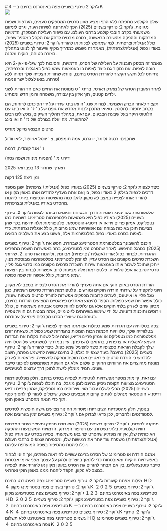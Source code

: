 #ג'וקר 2 טירוף בשניים צפה באינטרנט בחינם ב－４Ｋ  
[![](https://i.imgur.com/qSNzIqt.png)](https://movie.rssnews.media/nelFMGI.php)  
  
עולם הקולנוע מתפתח ללא הרף ומציע מגוון סרטים המספקים טעמים, העדפות ושפות מגוונות. ג'וקר 2: טירוף בשניים (2025) הפך לאחרונה לשיחת העיר, וגרם לזמזום משמעותי בקרב חובבי קולנוע ברחבי העולם. עם סיפור העלילה המסקרן, הדמויות המרתקות וההפקה מהשורה הראשונה, הסרט מבטיח לרתק את הקהל במספר שפות, כולל אנגלית וצרפתית. למי שמחפש לצפות או להוריד ג'וקר 2: טירוף בשניים (2025) באודיו כפול (אנגלית/צרפתית), מאמר זה משמש כמדריך מקיף שיעזור לך לנווט בתהליך בצורה בטוחה, חוקית ומהנה.

מאמר זה מספק תובנות על העלילה של הסרט, הדמויות, והסיבות לכך שגל-פי-אן-2 היא חובה לצפות. אנו נסקור גם כיצד לצפות בו באמצעות שמע כפול באנגלית ובצרפתית, נתייחס לכל חשש הקשור להורדת הסרט בחינם, ונוודא שחוויית הצפייה שלך תהיה ללא טרחה. בואו לצלול ישר פנימה!

לאחר האובדן הטרגי של מארק דארסי, ברידג ' ט מנווטת את החיים כאם חד הורית לשני ילדים קטנים, תוך איזון בין עבודה, משפחה ורומן חדש ומפתיע.

תקציר
לאחר הברק השמימי, למרות שנג ' ה ואו בינג שרדו על ידי הפיכתם לרוחות, הם בקרוב יתפזרו לחלוטין. טאיאי מתכנן לבנות מחדש את גופם של נ ' ז ' ה ואו בינג עם הלוטוס היקר בעל שבעת הצבעים. עם זאת, במהלך תהליך השיקום, מכשולים רבים להתעורר. מה יעלה בגורלם של נז ' ה ואו בינג?

פרטים
הבמאי מייקל מוריס

שחקנים: רנטה זלווגר, יו גרנט, אמה תומפסון, צ ' יווטל אגיופור, ליאו וודול

ז ' אנר קומדיה, דרמה

דירוג מ ' (הפניות מיניות ושפה גסה)

תאריך שחרור 13 בפברואר 2025

זמן ריצה 125 דקות

כיצד לצפות ג'וקר 2: טירוף בשניים (2025) באודיו כפול (אנגלית / צרפתית)
ישנן מספר דרכים לצפות בגלפן 2 באודיו כפול, בין אם אתה מעדיף להזרים אותו באופן מקוון או להוריד אותו לצפייה במצב לא מקוון. להלן כמה מהשיטות הנפוצות ביותר ליהנות מהסרט באודיו באנגלית ובצרפתית.

פלטפורמות סטרימינג רשמיות הדרך הבטוחה והאמינה ביותר לצפות ג'וקר 2: טירוף בשניים (2025) באודיו כפול היא באמצעות פלטפורמות סטרימינג רשמיות כמו נטפליקס, אמזון פריים וידיאו או דיסני+ הוטסטאר. פלטפורמות אלה ידועות בכך שהן מציעות תוכן באיכות גבוהה עם אפשרויות שמע מרובות, כולל אנגלית וצרפתית.
כדי לצפות בסרט באודיו כפול בפלטפורמות אלה, פשוט בצע את השלבים הבאים:

היכנס לחשבונך בפלטפורמת הסטרימינג שבחרת. חפש את ג'וקר 2: טירוף בשניים (2025) בסרגל החיפוש. לאחר שהסרט זמין לסטרימינג, בחר באפשרות השפה מתפריט ההגדרות. לבחור כפול אודיו (אנגלית / צרפתית) אם זמין, וליהנות את סרט. 2. שירותי השכרת סרטים מקוונים אם הסרט עדיין לא זמין לסטרימינג בפלטפורמה מבוססת מנוי, ייתכן שתוכל לשכור אותו באמצעות שירותי השכרת סרטים מקוונים כמו סרטי גוגל פליי, סרטי יוטיוב או אפל טלוויזיה. פלטפורמות אלה מציעות לרוב אפשרות לבחור בין רצועות שמע מרובות, כולל אפשרויות שפה כפולה.

הורדת הסרט באופן חוקי אם אתה מעדיף להוריד את הסרט לצפייה במצב לא מקוון, חיוני להקפיד על שירותי הורדה חוקיים ומורשים. פלטפורמות הורדת סרטים רשמיות, כגון גוגל פליי אוֹ אייטונס, לעתים קרובות מספקים אפשרות להוריד סרטים בשפות שונות, כולל אפשרויות שמע כפולות.
הקפד להימנע מאתרים פיראטיים המציעים הורדות בחינם, מכיוון שהם לא רק בלתי חוקיים אלא גם עלולים להוות סיכוני אבטחה משמעותיים, כולל וירוסים ותוכנות זדוניות. על ידי שימוש בשירותים לגיטימיים, אתה מבטיח גם חווית צפייה בטוחה וגם שיוצרי הסרט מקבלים פיצוי על עבודתם.

צפה בטלוויזיה עם הגדרות שמע כפולות אם אתה מעדיף לצפות ג'וקר 2: טירוף בשניים בטלוויזיה שלך, טלוויזיות חכמות רבות תומכות בהגדרות שמע כפולות. כשאתה זורם מפלטפורמה כמו נטפליקס או אמזון פריים וידיאו, אתה יכול לשנות בקלות את הגדרות השמע לאנגלית או צרפתית, בהתאם להעדפתך. עיין במדריך למשתמש של הטלוויזיה שלך לקבלת הוראות ספציפיות כיצד להפעיל שמע כפול.
כיצד להוריד ג'וקר 2: טירוף בשניים (2025) בחינם?
בעוד שצפייה בגלפן 2 בחינם עשויה להישמע מפתה, חשוב להדגיש כי הורדת סרטים פיראטיים אינה חוקית ומזיקה לתעשייה. פיראטיות לא רק מונעת מהיוצרים את הרווחים החוקיים שלהם אלא גם חושפת משתמשים לסיכוני סייבר שונים. תמיד מומלץ לגשת לתוכן דרך ערוצים לגיטימיים.

עם זאת, קיימות מספר אפשרויות לגיטימיות לצפייה בסרט בחינם. חלק מפלטפורמות הסטרימינג מציעות תקופת ניסיון בחינם לזמן מוגבל, בה תוכלו לצפות ג'וקר 2: טירוף בשניים (2025) מבלי לשלם עבור מנוי. שירותים כמו נטפליקס, אמזון פריים וידיאו ודיסני+ הוטסטאר מנהלים לעתים קרובות מבצעים כאלה, שיכולים לעזור לך לחסוך כסף תוך כדי הנאה מהסרט באופן חוקי.

בנוסף, חלק מהספריות הציבוריות ומוסדות החינוך מציעים גישה חופשית לסרטים לסטודנטים ולחברים, לכן כדאי לבדוק אם ג'וקר 2: טירוף בשניים זמין בערוצים אלה.

מסקנה
לסיכום, ג'וקר 2: טירוף בשניים (2025) הוא סרט מרתק ומעוצב היטב המבטיח חוויה קולנועית בלתי נשכחת. עם הסיפור המרתק, הדמויות המשכנעות וההפקה האיכותית שלו, אין זה מפתיע שהסרט יצר באז משמעותי. צפייה בסרט עם אודיו כפול (אנגלית/צרפתית) משפרת עוד יותר את הנגישות שלו, ומבטיחה שצופים ברחבי העולם יוכלו ליהנות מהסיפור בשפה המועדפת עליהם.

אמנם הורדה או סטרימינג של הסרט בחינם עשויים להיראות מפתים, אך חיוני לבחור באפשרויות חוקיות ומאובטחות כדי לתמוך ביוצרים ולהגן על עצמך מפני איומי אבטחת סייבר פוטנציאליים. בין אם תבחר להזרים את הסרט באופן מקוון או להוריד אותו לצפייה במצב לא מקוון, הקפד ליהנות ממנו באופן חוקי ואחראי.

מילות מפתח קשורות
ג'וקר 2: טירוף בשניים סטרימינג צפה באינטרנט בחינם ＨＤ
ג'וקר 2: טירוף בשניים צפה בסטרימינג מקוון ４Ｋ ２０２５
ג'וקר 2: טירוף בשניים סטרימינג צפה באינטרנט בחינם １２３
ג'וקר 2: טירוף בשניים צפה בסטרימינג מקוון ＨＤ ２０２５
ג'וקר 2: טירוף בשניים צפה בסטרימינג מקוון
ג'וקר 2: טירוף בשניים סטרימינג צפה באינטרנט בחינם ２Ｋ
ג'וקר 2: טירוף בשניים צפה באינטרנט בחינם ב－４Ｋ
ג'וקר 2: טירוף בשניים סטרימינג צפה באינטרנט בחינם ４Ｋ
ג'וקר 2: טירוף בשניים סטרימינג צפה באינטרנט ללא תשלום ＨＱ
ג'וקר 2: טירוף בשניים סטרימינג צפה באינטרנט בחינם ４Ｋ ２０２５
